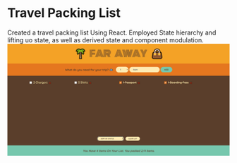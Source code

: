 # Travel Packing List

Created a travel packing list Using React.
Employed State hierarchy and lifting uo state, as well as derived state and component modulation.
![Alt text](image.png)
